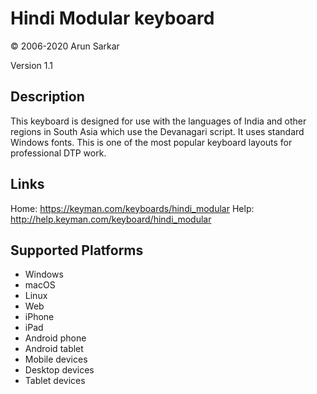 Hindi Modular keyboard
==============

© 2006-2020 Arun Sarkar

Version 1.1

Description
-----------

This keyboard is designed for use with the languages of India and other regions in South Asia 
which use the Devanagari script. It uses standard Windows fonts. This is one of the most popular 
keyboard layouts for professional DTP work.

Links
-----
Home: https://keyman.com/keyboards/hindi_modular
Help: http://help.keyman.com/keyboard/hindi_modular


Supported Platforms
-------------------
 * Windows
 * macOS
 * Linux
 * Web
 * iPhone
 * iPad
 * Android phone
 * Android tablet
 * Mobile devices
 * Desktop devices
 * Tablet devices


